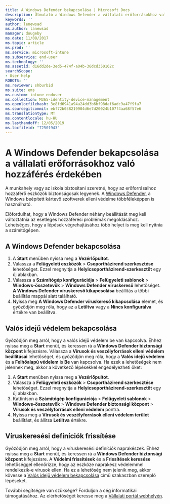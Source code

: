 ```yaml
---
title: A Windows Defender bekapcsolása | Microsoft Docs
description: Útmutató a Windows Defender a vállalati erőforrásokhoz való hozzáférés érdekében történő bekapcsolásához.
keywords: ''
author: lenewsad
ms.author: lanewsad
manager: dougeby
ms.date: 11/08/2017
ms.topic: article
ms.prod: ''
ms.service: microsoft-intune
ms.subservice: end-user
ms.technology: ''
ms.assetid: d16dd2de-3ed5-474f-a04b-36dcd350162c
searchScope:
- User help
ROBOTS: ''
ms.reviewer: shburbid
ms.suite: ems
ms.custom: intune-enduser
ms.collection: M365-identity-device-management
ms.openlocfilehash: 3e8fd6941a94a24dd3b6bf98daf6adc9a47f9fa7
ms.sourcegitcommit: ebf72b038219904d6e7d20024b107f4aa68f57e6
ms.translationtype: MT
ms.contentlocale: hu-HU
ms.lasthandoff: 12/05/2019
ms.locfileid: "72501943"
---
```

# <a name="turn-on-windows-defender-to-access-company-resources"></a>A Windows Defender bekapcsolása a vállalati erőforrásokhoz való hozzáférés érdekében

A munkahely vagy az iskola biztosítani szeretné, hogy az erőforrásaihoz hozzáférő eszközök biztonságosak legyenek. A [Windows Defender](https://www.microsoft.com/safety/pc-security/windows-defender.aspx), a Windows beépített kártevő szoftverek elleni védelme többféleképpen is használható.

Előfordulhat, hogy a Windows Defender néhány beállítását meg kell változtatnia az esetleges hozzáférési problémák megoldásához. Lehetséges, hogy a lépések végrehajtásához több helyet is meg kell nyitnia a számítógépen.

## <a name="turn-on-windows-defender"></a>A Windows Defender bekapcsolása

1. A **Start** menüben nyissa meg a **Vezérlőpultot**.
2. Válassza a **Felügyeleti eszközök** > **Csoportházirend szerkesztése** lehetőséget. Ezzel megnyitja a **Helyicsoportházirend-szerkesztőt** egy új ablakban.
3. Válassza a **Számítógép konfigurációja** > **Felügyeleti sablonok** > **Windows-összetevők** > **Windows Defender víruskereső** lehetőséget. **A Windows Defender víruskereső kikapcsolása** beállítás a többi beállítás mappái alatt található. 
4. Nyissa meg **A Windows Defender víruskereső kikapcsolása** elemet, és győződjön meg róla, hogy az a **Letiltva** vagy a **Nincs konfigurálva** értékre van beállítva.

## <a name="turn-on-real-time-protection"></a>Valós idejű védelem bekapcsolása

Győződjön meg arról, hogy a valós idejű védelem be van kapcsolva. Ehhez nyissa meg a **Start** menüt, és keressen rá a **Windows Defender biztonsági központ** kifejezésre. Válassza a **Vírusok és veszélyforrások elleni védelem beállításai** lehetőséget, és győződjön meg róla, hogy a **Valós idejű védelem** és a **Felhőalapú védelem** is **Be** van kapcsolva. Ha ezek a lehetőségek nem jelennek meg, akkor a következő lépésekkel engedélyezheti őket:

1. A **Start** menüben nyissa meg a **Vezérlőpultot**.
2. Válassza a **Felügyeleti eszközök** > **Csoportházirend szerkesztése** lehetőséget. Ezzel megnyitja a **Helyicsoportházirend-szerkesztőt** egy új ablakban.
3. Kattintson a **Számítógép konfigurációja** > **Felügyeleti sablonok** > **Windows-összetevők** > **Windows Defender biztonsági központ** > **Vírusok és veszélyforrások elleni védelem** pontra.
4. Nyissa meg a **Vírusok és veszélyforrások elleni védelem terület** beállítást, és állítsa **Letiltva** értékre.

## <a name="update-your-antivirus-definitions"></a>Víruskeresési definíciók frissítése

Győződjön meg arról, hogy a víruskeresési definíciók naprakészek. Ehhez nyissa meg a **Start** menüt, és keressen rá a **Windows Defender biztonsági központ** kifejezésre. A **Védelmi frissítések** és a **Frissítések keresése** lehetőséggel ellenőrizze, hogy az eszköze naprakész védelemmel rendelkezik-e vírusok ellen. Ha ez a lehetőség nem jelenik meg, akkor kövesse a [Valós idejű védelem bekapcsolása](turn-on-defender-windows.md#turn-on-real-time-protection) című szakaszban szereplő lépéseket.

További segítségre van szüksége? Forduljon a cég informatikai támogatásához. Az elérhetőségét keresse meg a [Vállalati portál webhelyén](https://go.microsoft.com/fwlink/?linkid=2010980).
